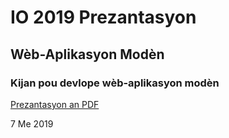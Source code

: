 # IO 2019 Prezantasyon

## Wèb-Aplikasyon Modèn
### Kijan pou devlope wèb-aplikasyon modèn

[Prezantasyon an PDF](Web%20Aplikasyon%20Modèn.pdf)

7 Me 2019
